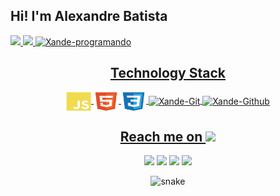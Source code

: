## Hi! I'm Alexandre Batista
<div>
  <a href="https://github.com/BatistaAlexandre">
  <img height="125em"  src="https://github-readme-stats.vercel.app/api?username=BatistaAlexandre&show_icons=true&theme=dark&include_all_commits=true&count_private=true"/>
  <img height="125em" src="https://github-readme-stats.vercel.app/api/top-langs/?username=BatistaAlexandre&layout=compact&langs_count=7&theme=dark"/>
  <a href="https://github.com/BatistaAlexandre"><img height="125" width="202" alt="Xande-programando" src="https://www.mygo.ge/uploads/blog/1584023795.jpg" >
</div>
  
  <h2 align="center">Technology Stack </h2>
<div style="display: inline_block">
  <p align="center">
  <img align="center" alt="Xande-Js" height="30" width="40" src="https://raw.githubusercontent.com/devicons/devicon/master/icons/javascript/javascript-plain.svg">
  <img align="center" alt="Xande-HTML" height="30" width="40" src="https://raw.githubusercontent.com/devicons/devicon/master/icons/html5/html5-original.svg">
  <img align="center" alt="Xande-CSS" height="30" width="40" src="https://raw.githubusercontent.com/devicons/devicon/master/icons/css3/css3-original.svg">
 <img align="center" alt="Xande-Git" height="30" width="30" src="https://upload.wikimedia.org/wikipedia/commons/thumb/3/3f/Git_icon.svg/1024px-Git_icon.svg.png">
<img align="center" alt="Xande-Github" height="50" width="50" src="https://www.iconninja.com/files/604/580/1001/github-development-code-coding-program-programming-icon.svg"/>
   
</div>
  
 
 ## <div> 
  <h2 align="center">Reach me on <img src="https://media0.giphy.com/media/jqNPzdTTxQfOgOqpO4/source.gif" width="50"></h2>
  <p align="center">
  <a href="https://www.instagram.com/xandebatist/?hl=pt-br" target="_blank"><img src="https://img.shields.io/badge/-Instagram-%23E4405F?style=for-the-badge&logo=instagram&logoColor=white" target="_blank"><a>
  <a href = "mailto:abatista223@gmail.com"><img src="https://img.shields.io/badge/-Gmail-%23333?style=for-the-badge&logo=gmail&logoColor=white" target="_blank"></a>
  <a href="https://www.linkedin.com/in/-alexandre-batista-/" target="_blank"><img src="https://img.shields.io/badge/-LinkedIn-%230077B5?style=for-the-badge&logo=linkedin&logoColor=white" target="_blank"></a>
      <a href="https://wa.me/qr/GYXMISFCZM33I1" target="_blank"><img src="https://img.shields.io/badge/WhatsApp-25D366?style=for-the-badge&logo=whatsapp&logoColor=white"> </a>
 
<p align="center">
  <img src="https://github.com/ritik307/ritik307/raw/output/github-contribution-grid-snake.svg" alt="snake"></center>
</p> 
</div>



